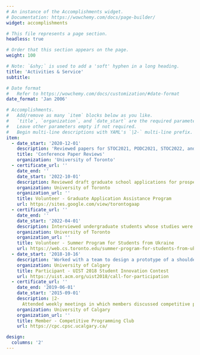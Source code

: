 ```yaml
---
# An instance of the Accomplishments widget.
# Documentation: https://wowchemy.com/docs/page-builder/
widget: accomplishments

# This file represents a page section.
headless: true

# Order that this section appears on the page.
weight: 100

# Note: `&shy;` is used to add a 'soft' hyphen in a long heading.
title: 'Activities & Service'
subtitle:

# Date format
#   Refer to https://wowchemy.com/docs/customization/#date-format
date_format: 'Jan 2006'

# Accomplishments.
#   Add/remove as many `item` blocks below as you like.
#   `title`, `organization`, and `date_start` are the required parameters.
#   Leave other parameters empty if not required.
#   Begin multi-line descriptions with YAML's `|2-` multi-line prefix.
item:
  - date_start: '2020-12-01'
    description: 'Reviewed papers for STOC2021, PODC2021, STOC2022, and PODC2022 (2 papers).'
    title: 'Conference Paper Reviews'
    organization: 'University of Toronto'
  - certificate_url: ''
    date_end: ''
    date_start: '2022-10-01'
    description: Reviewed draft graduate school applications for prospective students in computer science.
    organization: University of Toronto
    organization_url: ''
    title: Volunteer - Graduate Application Assistance Program
    url: https://sites.google.com/view/torontogaap
  - certificate_url: ''
    date_end: ''
    date_start: '2022-04-01'
    description: Interviewed undergraduate students whose studies were interrupted by the Russian invasion of Ukraine.
    organization: University of Toronto
    organization_url: ''
    title: Volunteer - Summer Program for Students from Ukraine
    url: https://web.cs.toronto.edu/summer-program-for-students-from-ukraine
  - date_start: '2018-10-16'
    description: 'Worked with a team to design a prototype of a shoulder-mounted robotic assistant.'
    organization: University of Calgary
    title: Participant - UIST 2018 Student Innovation Contest
    url: https://uist.acm.org/uist2018/call-for-participation
  - certificate_url: ''
    date_end: '2019-06-01'
    date_start: '2015-09-01'
    description: |2-
      Attended weekly meetings in which members discussed competitive programming topics, held mock competitions, and prepared various workshops for students in computer science and engineering. I had the opportunity to attend programming competitions at several levels, including the Calgary Microsoft College Code Competition (earned 2nd place in 2016), the Calgary Collegiate Programming Contest (earned 5th place in 2018), the Alberta Collegiate Programming Contest (earned 12th place in 2016), and the Rocky Mountain Regional Programming Contest (earned 6th place in 2016).
    organization: University of Calgary
    organization_url: ''
    title: Member - Competitive Programming Club
    url: https://cpc.cpsc.ucalgary.ca/

design:
  columns: '2'
---
```

